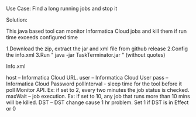 Use Case: Find a long running jobs and stop it

Solution:

This java based tool can monitor Informatica Cloud jobs and kill them if run time exceeds configured time

1.Download the zip, extract the jar and xml file from github release
2.Config the info.xml
3.Run " java -jar TaskTerminator.jar " (without quotes)

Info.xml

host – Informatica Cloud URL.
user – Informatica Cloud User
pass – Informatica Cloud Password
pollInterval - sleep time for the tool before it poll Monitor API. Ex: if set to 2, every two minutes the job status is checked.
maxWait – job execution. Ex: if set to 10, any job that runs more than 10 mins will be killed.
DST – DST change cause 1 hr problem. Set 1 if DST is in Effect or 0
